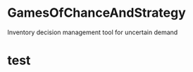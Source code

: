 GamesOfChanceAndStrategy
========================

Inventory decision management tool for uncertain demand

test
=====
